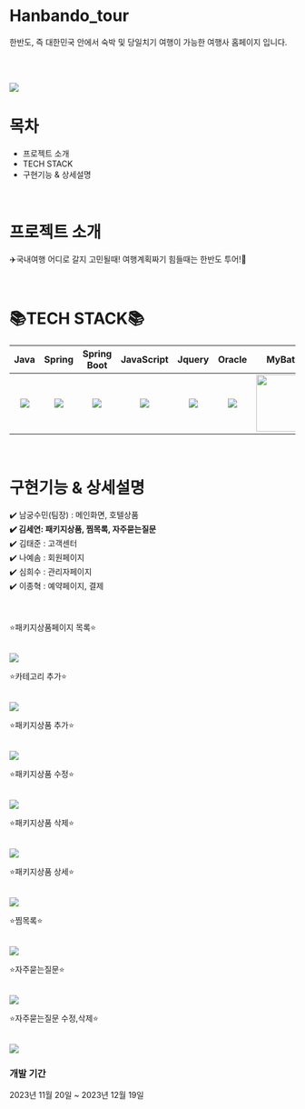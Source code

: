 <h1>Hanbando_tour</h1> 

<p>한반도, 즉 대한민국 안에서 숙박 및 당일치기 여행이 가능한 여행사 홈페이지 입니다.</p><br><br>

<img src="https://img1.daumcdn.net/thumb/R1280x0/?scode=mtistory2&fname=https%3A%2F%2Fblog.kakaocdn.net%2Fdn%2FGH1k0%2FbtsFz8rg4LG%2FpYKXLROjxHLbXq2EQpyNKK%2Fimg.png"><br>


<h1>목차</h1>
<ul>
 <li>프로젝트 소개</li>
 <li>TECH STACK</li>
 <li>구현기능 & 상세설명</li>
</ul><br>

<h1>프로젝트 소개</h1>
<p>✈️국내여행 어디로 갈지 고민될때! 여행계획짜기 힘들때는 한반도 투어!🚅</p><br>

<h1>📚TECH STACK📚</h1>
<table>
<thead>
<tr>
<th align="center">Java</th>
<th align="center">Spring</th>
<th align="center">Spring Boot</th>
<th align="center">JavaScript</th>
<th align="center">Jquery</th>
<th align="center">Oracle</th>
<th align="center">MyBatis</th>
<th align="center">Apatch Tomcat</th>
<th align="center">HTML</th>
<th align="center">CSS</th>
</tr>
</thead>
<tbody>
<tr>
<td align="center"><a target="_blank" rel="noopener noreferrer nofollow" href="https://camo.githubusercontent.com/3853a9816bcc095cddc2bbc186ef09fc761889dbb6b0c76b62c7cb17f310c061/68747470733a2f2f696d672e736869656c64732e696f2f62616467652f4a4156412d3030373339363f7374796c653d666f722d7468652d6261646765266c6f676f3d6a617661266c6f676f436f6c6f723d7768697465"><img src="https://camo.githubusercontent.com/3853a9816bcc095cddc2bbc186ef09fc761889dbb6b0c76b62c7cb17f310c061/68747470733a2f2f696d672e736869656c64732e696f2f62616467652f4a4156412d3030373339363f7374796c653d666f722d7468652d6261646765266c6f676f3d6a617661266c6f676f436f6c6f723d7768697465" data-canonical-src="https://img.shields.io/badge/JAVA-007396?style=for-the-badge&amp;logo=java&amp;logoColor=white" style="max-width: 100%;"></a></td>
<td align="center"><a target="_blank" rel="noopener noreferrer nofollow" href="https://camo.githubusercontent.com/6a6a85d19cab8142db590f61939fb8f765f8ce1b7e0a000b657ef712a8eb5c6c/68747470733a2f2f696d672e736869656c64732e696f2f62616467652f537072696e672d3644423333463f7374796c653d666f722d7468652d6261646765266c6f676f3d537072696e67266c6f676f436f6c6f723d7768697465"><img src="https://camo.githubusercontent.com/6a6a85d19cab8142db590f61939fb8f765f8ce1b7e0a000b657ef712a8eb5c6c/68747470733a2f2f696d672e736869656c64732e696f2f62616467652f537072696e672d3644423333463f7374796c653d666f722d7468652d6261646765266c6f676f3d537072696e67266c6f676f436f6c6f723d7768697465" data-canonical-src="https://img.shields.io/badge/Spring-6DB33F?style=for-the-badge&amp;logo=Spring&amp;logoColor=white" style="max-width: 100%;"></a></td>
<td align="center"><a target="_blank" rel="noopener noreferrer nofollow" href="https://camo.githubusercontent.com/04066302efe2e1fbbd185940820d8a14236506132cab17068133242044977e77/68747470733a2f2f696d672e736869656c64732e696f2f62616467652f537072696e6720426f6f742d3644423333463f7374796c653d666f722d7468652d6261646765266c6f676f3d537072696e6720426f6f74266c6f676f436f6c6f723d79656c6c6f77"><img src="https://camo.githubusercontent.com/04066302efe2e1fbbd185940820d8a14236506132cab17068133242044977e77/68747470733a2f2f696d672e736869656c64732e696f2f62616467652f537072696e6720426f6f742d3644423333463f7374796c653d666f722d7468652d6261646765266c6f676f3d537072696e6720426f6f74266c6f676f436f6c6f723d79656c6c6f77" data-canonical-src="https://img.shields.io/badge/Spring Boot-6DB33F?style=for-the-badge&amp;logo=Spring Boot&amp;logoColor=yellow" style="max-width: 100%;"></a></td>
<td align="center"><a target="_blank" rel="noopener noreferrer nofollow" href="https://camo.githubusercontent.com/835ac33106b566924b6984fd422f9ce2ec7f07bf98906ee2f515034b1808c572/68747470733a2f2f696d672e736869656c64732e696f2f62616467652f6a6176617363726970742d4637444631453f7374796c653d666f722d7468652d6261646765266c6f676f3d6a617661736372697074266c6f676f436f6c6f723d626c61636b"><img src="https://camo.githubusercontent.com/835ac33106b566924b6984fd422f9ce2ec7f07bf98906ee2f515034b1808c572/68747470733a2f2f696d672e736869656c64732e696f2f62616467652f6a6176617363726970742d4637444631453f7374796c653d666f722d7468652d6261646765266c6f676f3d6a617661736372697074266c6f676f436f6c6f723d626c61636b" data-canonical-src="https://img.shields.io/badge/javascript-F7DF1E?style=for-the-badge&amp;logo=javascript&amp;logoColor=black" style="max-width: 100%;"></a></td>
<td align="center"><a target="_blank" rel="noopener noreferrer nofollow" href="https://camo.githubusercontent.com/46f1085c8c6ab706dcf920c1eb11ee984970811ebc574b33b7f3d126442260a5/68747470733a2f2f696d672e736869656c64732e696f2f62616467652f6a71756572792d3037363941443f7374796c653d666f722d7468652d6261646765266c6f676f3d6a7175657279266c6f676f436f6c6f723d7768697465"><img src="https://camo.githubusercontent.com/46f1085c8c6ab706dcf920c1eb11ee984970811ebc574b33b7f3d126442260a5/68747470733a2f2f696d672e736869656c64732e696f2f62616467652f6a71756572792d3037363941443f7374796c653d666f722d7468652d6261646765266c6f676f3d6a7175657279266c6f676f436f6c6f723d7768697465" data-canonical-src="https://img.shields.io/badge/jquery-0769AD?style=for-the-badge&amp;logo=jquery&amp;logoColor=white" style="max-width: 100%;"></a></td>
<td align="center"><a target="_blank" rel="noopener noreferrer nofollow" href="https://camo.githubusercontent.com/d61eb16e74c265915596a84a51d5b50229367ad16915ca42da51f1a021bb3750/68747470733a2f2f696d672e736869656c64732e696f2f62616467652f6d7973716c2d3434373941313f7374796c653d666f722d7468652d6261646765266c6f676f3d6d7973716c266c6f676f436f6c6f723d7768697465"><img <img src="https://img.shields.io/badge/oracle-F80000?style=flat-square&logo=oracle&logoColor=white"></a></td>
<td align="center"><a target="_blank" rel="noopener noreferrer nofollow" href="https://user-images.githubusercontent.com/101095613/211190135-eaa67f49-8db8-4dee-8e26-aa855c28134b.png"><img src="https://user-images.githubusercontent.com/101095613/211190135-eaa67f49-8db8-4dee-8e26-aa855c28134b.png" width="100px" style="max-width: 100%;"></a></td>
<td align="center"><a target="_blank" rel="noopener noreferrer nofollow" href="https://camo.githubusercontent.com/01ba213297f4896bdda99eae016a6b9893e2ace57009485c29d6892b712b1770/68747470733a2f2f696d672e736869656c64732e696f2f62616467652f61706163686520746f6d6361742d4638444337353f7374796c653d666f722d7468652d6261646765266c6f676f3d617061636865746f6d636174266c6f676f436f6c6f723d7768697465"><img src="https://camo.githubusercontent.com/01ba213297f4896bdda99eae016a6b9893e2ace57009485c29d6892b712b1770/68747470733a2f2f696d672e736869656c64732e696f2f62616467652f61706163686520746f6d6361742d4638444337353f7374796c653d666f722d7468652d6261646765266c6f676f3d617061636865746f6d636174266c6f676f436f6c6f723d7768697465" data-canonical-src="https://img.shields.io/badge/apache tomcat-F8DC75?style=for-the-badge&amp;logo=apachetomcat&amp;logoColor=white" style="max-width: 100%;"></a></td>
<td align="center"><a target="_blank" rel="noopener noreferrer nofollow" href="https://camo.githubusercontent.com/14d3cf38b5f77d23035e326a4c8709d6f771f08a554b8e30136a640084a08056/68747470733a2f2f696d672e736869656c64732e696f2f62616467652f68746d6c2d4533344632363f7374796c653d666f722d7468652d6261646765266c6f676f3d68746d6c35266c6f676f436f6c6f723d7768697465"><img src="https://camo.githubusercontent.com/14d3cf38b5f77d23035e326a4c8709d6f771f08a554b8e30136a640084a08056/68747470733a2f2f696d672e736869656c64732e696f2f62616467652f68746d6c2d4533344632363f7374796c653d666f722d7468652d6261646765266c6f676f3d68746d6c35266c6f676f436f6c6f723d7768697465" data-canonical-src="https://img.shields.io/badge/html-E34F26?style=for-the-badge&amp;logo=html5&amp;logoColor=white" style="max-width: 100%;"></a></td>
<td align="center"><a target="_blank" rel="noopener noreferrer nofollow" href="https://camo.githubusercontent.com/f432d617c378401551c4ba1fa6670f2e4e4ec6676cf3b8370096f3f8b66554ee/68747470733a2f2f696d672e736869656c64732e696f2f62616467652f6373732d3135373242363f7374796c653d666f722d7468652d6261646765266c6f676f3d63737333266c6f676f436f6c6f723d7768697465"><img src="https://camo.githubusercontent.com/f432d617c378401551c4ba1fa6670f2e4e4ec6676cf3b8370096f3f8b66554ee/68747470733a2f2f696d672e736869656c64732e696f2f62616467652f6373732d3135373242363f7374796c653d666f722d7468652d6261646765266c6f676f3d63737333266c6f676f436f6c6f723d7768697465" data-canonical-src="https://img.shields.io/badge/css-1572B6?style=for-the-badge&amp;logo=css3&amp;logoColor=white" style="max-width: 100%;"></a></td>
</tr>
</tbody>
</table><br>

<h1>구현기능 & 상세설명</h1>
✔️ 남궁수민(팀장) : 메인화면, 호텔상품<br>
<border><strong>✔️ 김세연: 패키지상품, 찜목록, 자주묻는질문</strong></border><br>
✔️ 김태준 : 고객센터<br>
✔️ 나예솜 : 회원페이지<br>
✔️ 심희수 : 관리자페이지<br>
✔️ 이종혁 : 예약페이지, 결제<br><br><br>

<p>⭐패키지상품페이지 목록⭐</p><br>
<img src="https://blog.kakaocdn.net/dn/bgM6XF/btsFCZGriwH/KoTaXKD1EizShDbbkCSbIK/img.gif"><br>

<p>⭐카테고리 추가⭐</p><br>
<img src="https://blog.kakaocdn.net/dn/ulUFg/btsFC0L9IkK/0NenR6LtTBUvjbJazu2tAK/img.gif"><br>


<p>⭐패키지상품 추가⭐</p><br>
<img src="https://blog.kakaocdn.net/dn/VXZfu/btsFA8LadhO/6GHoXHQt6GoECUyI2iwf9k/img.gif"><br>

<p>⭐패키지상품 수정⭐</p><br>
<img src="https://blog.kakaocdn.net/dn/8t62u/btsFAhPcefc/b6m6Bmtkb9aPBhKK7RRLCk/img.gif"><br>


<p>⭐패키지상품 삭제⭐</p><br>
<img src="https://blog.kakaocdn.net/dn/bduxhk/btsFD7jOVPp/7fRXu2zdGIqwAvU02bHww0/img.gif"><br>


<p>⭐패키지상품 상세⭐</p><br>
<img src="https://blog.kakaocdn.net/dn/9hXQv/btsFDEPILJT/6Ewt7Ki2kD3kJn0mK4kvkK/img.gif"><br>

<p>⭐찜목록⭐</p><br>
<img src="https://blog.kakaocdn.net/dn/dijBPA/btsFB1x8TTM/vskPXKnKMdBXBkct3BWQak/img.gif"><br>

<p>⭐자주묻는질문⭐</p><br>
<img src="https://blog.kakaocdn.net/dn/lh9hD/btsFDDcd3Jc/KRdxtS3K9toD5nBFr2GkOK/img.gif"><br>

<p>⭐자주묻는질문 수정,삭제⭐</p><br>
<img src="https://blog.kakaocdn.net/dn/1bMC3/btsFB8w828p/iJLkvHiwbNim6CGzHb2Njk/img.gif"><br>




### 개발 기간
2023년 11월 20일 ~ 2023년 12월 19일  


